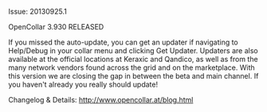 Issue: 20130925.1

OpenCollar 3.930 RELEASED

If you missed the auto-update, you can get an updater if navigating to Help/Debug in your collar menu and clicking Get Updater. Updaters are also available at the official locations at Keraxic and Qandico, as well as from the many network vendors found across the grid and on the marketplace. With this version we are closing the gap in between the beta and main channel. If you haven't already you really should update!

Changelog & Details:
http://www.opencollar.at/blog.html
